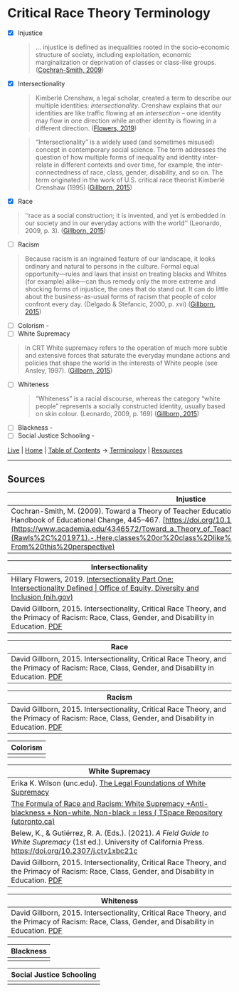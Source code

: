 # Critical Race Theory Terminology

* [x] Injustice
  > ... injustice is defined as inequalities rooted in the socio-economic structure of society, including exploitation, economic marginalization or deprivation of classes or class-like groups. ([Cochran-Smith, 2009](https://independent.academia.edu/marilyncochransmith?swp=rr-ac-4346572))
* [x] Intersectionality
  > Kimberlé Crenshaw, a legal scholar, created a term to describe our multiple identities: _intersectionality_. Crenshaw explains that our identities are like traffic flowing at an _intersection_ – one identity may flow in one direction while another identity is flowing in a different direction. ([Flowers, 2019](https://www.edi.nih.gov/blog/communities/intersectionality-part-one-intersectionality-defined)) 

  > “Intersectionality” is a widely used (and sometimes misused) concept in contemporary social science. The term addresses the question of how multiple forms of inequality and identity inter-relate in different contexts and over time, for example, the inter-connectedness of race, class, gender, disability, and so on. The term originated in the work of U.S. critical race theorist Kimberlé Crenshaw (1995) ([Gillborn, 2015](https://journals.sagepub.com/doi/pdf/10.1177/1077800414557827))
* [x] Race
> ‘‘race as a social construction; it is invented, and yet is embedded in our society and in our everyday actions with the world’’ (Leonardo, 2009, p. 3). ([Gillborn, 2015](https://journals.sagepub.com/doi/pdf/10.1177/1077800414557827))
* [ ] Racism
> Because racism is an ingrained feature of our landscape, it looks ordinary and natural to persons in the culture. Formal equal opportunity—rules and laws that insist on treating blacks and Whites (for example) alike—can thus remedy only the more extreme and shocking forms of injustice, the ones that do stand out. It can do little about the business-as-usual forms of racism that people of color confront every day. (Delgado & Stefancic, 2000, p. xvi) ([Gillborn, 2015](https://journals.sagepub.com/doi/pdf/10.1177/1077800414557827)) 
* [ ] Colorism - 
* [ ] White Supremacy
 > in CRT White supremacy refers to the operation of much more subtle and extensive forces that saturate the everyday mundane actions and policies that shape the world in the interests of White people (see Ansley, 1997). ([Gillborn, 2015](https://journals.sagepub.com/doi/pdf/10.1177/1077800414557827)) 
* [ ] Whiteness
  > “Whiteness” is a racial discourse, whereas the category “white people” represents a socially constructed identity, usually based on skin colour. (Leonardo, 2009, p. 169) ([Gillborn, 2015](https://journals.sagepub.com/doi/pdf/10.1177/1077800414557827)) 
* [ ] Blackness - 
* [ ] Social Justice Schooling -

[Live](https://sharpninja.github.io/CRT-Research/) | [Home](.) | [Table of Contents](%20Table%20of%20Contents) -> [Terminology](CRT%20Terminology) | [Resources](Resources)

---

## Sources

| Injustice |
|---|
| Cochran-Smith, M. (2009). Toward a Theory of Teacher Education for Social Justice. Second International Handbook of Educational Change, 445–467.  [https://doi.org/10.1007/978-90-481-2660-6_27](https://www.academia.edu/4346572/Toward_a_Theory_of_Teacher_Education_for_Social_Justice#:~:text=(Rawls%2C%201971).-,Here,classes%20or%20class%2Dlike%20groups%20(Fraser%2C%202003).,-From%20this%20perspective) |

| Intersectionality |
|---|
| Hillary Flowers, 2019. [Intersectionality Part One: Intersectionality Defined \| Office of Equity, Diversity and Inclusion (nih.gov)](https://www.edi.nih.gov/blog/communities/intersectionality-part-one-intersectionality-defined)  |
| David Gillborn, 2015. Intersectionality, Critical Race Theory, and the Primacy of Racism: Race, Class, Gender, and Disability in Education. [PDF](https://journals.sagepub.com/doi/pdf/10.1177/1077800414557827)|

| Race |
|---|
| David Gillborn, 2015. Intersectionality, Critical Race Theory, and the Primacy of Racism: Race, Class, Gender, and Disability in Education. [PDF](https://journals.sagepub.com/doi/pdf/10.1177/1077800414557827)|

| Racism |
|---|
| David Gillborn, 2015. Intersectionality, Critical Race Theory, and the Primacy of Racism: Race, Class, Gender, and Disability in Education. [PDF](https://journals.sagepub.com/doi/pdf/10.1177/1077800414557827)|

| Colorism |
|---|
| |

| White Supremacy |
|---|
| Erika K. Wilson (unc.edu). [The Legal Foundations of White Supremacy](https://scholarship.law.unc.edu/faculty_publications/508/)|
|[The Formula of Race and Racism: White Supremacy +Anti-blackness + Non-white, Non-black = less ( TSpace Repository (utoronto.ca)](https://tspace.library.utoronto.ca/handle/1807/108295)|
|Belew, K., & Gutiérrez, R. A. (Eds.). (2021). _A Field Guide to White Supremacy_ (1st ed.). University of California Press. https://doi.org/10.2307/j.ctv1xbc21c|
| David Gillborn, 2015. Intersectionality, Critical Race Theory, and the Primacy of Racism: Race, Class, Gender, and Disability in Education. [PDF](https://journals.sagepub.com/doi/pdf/10.1177/1077800414557827)|

| Whiteness |
|---|
| David Gillborn, 2015. Intersectionality, Critical Race Theory, and the Primacy of Racism: Race, Class, Gender, and Disability in Education. [PDF](https://journals.sagepub.com/doi/pdf/10.1177/1077800414557827) |

| Blackness |
|---|
| |

| Social Justice Schooling |
|---|
| |
